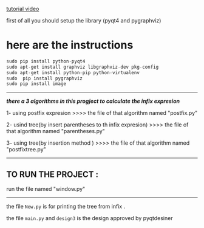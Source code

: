 
[tutorial video ](https://www.youtube.com/watch?v=7fdEjpKfDWc&list=UU5SVtfoUTz9NmT53N_zTAEw&index=11)


first of all you should setup the library (pyqt4 and pygraphviz)


# here are the instructions 


```python
sudo pip install python-pyqt4
sudo apt-get install graphviz libgraphviz-dev pkg-config
sudo apt-get install python-pip python-virtualenv
sudo  pip install pygraphviz
sudo pip install image
```


-------------

***there a 3 algorithms in this progject to calculate the infix expresion***


1- using postfix expresion >>>> the file of that algorithm named "postfix.py"


2- usind tree(by insert parentheses to th infix expresion)  >>>> the file of that algorithm named "parentheses.py"


3- using tree(by insertion method )   >>>> the file of that algorithm named "postfixtree.py"




-----------
## TO RUN THE PROJECT :


run the file named "window.py"


----------------

the file `New.py` is for printing the tree from infix .


the file `main.py` and `design3` is the design approved by pyqtdesiner 





